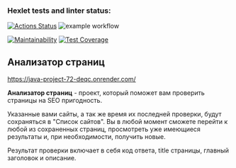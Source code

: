 ### Hexlet tests and linter status:
[![Actions Status](https://github.com/SovaPolosataya/java-project-72/actions/workflows/hexlet-check.yml/badge.svg)](https://github.com/SovaPolosataya/java-project-72/actions)  ![example workflow](https://github.com/SovaPolosataya/java-project-72/actions/workflows/gradle.yml/badge.svg)

[![Maintainability](https://api.codeclimate.com/v1/badges/e82de2e755ea00e8168a/maintainability)](https://codeclimate.com/github/SovaPolosataya/java-project-72/maintainability)  [![Test Coverage](https://api.codeclimate.com/v1/badges/e82de2e755ea00e8168a/test_coverage)](https://codeclimate.com/github/SovaPolosataya/java-project-72/test_coverage)

## Анализатор страниц

https://java-project-72-deqc.onrender.com/

 **Анализатор страниц** - проект, который поможет вам проверить страницы на SEO пригодность.

   Указанные вами сайты, а так же время их последней проверки,  будут сохраняться в "Список сайтов". Вы в любой момент сможете перейти к любой из сохраненных страниц, просмотреть уже имеющиеся результаты и, при необходимости, получить новые.

   Результат проверки включает в себя код ответа, title страницы,  главный заголовок и описание.